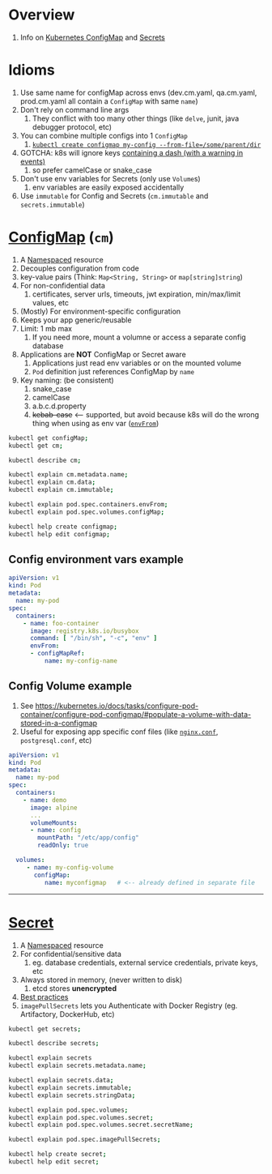 # Overview
1. Info on [Kubernetes ConfigMap](https://kubernetes.io/docs/concepts/configuration/configmap/) and [Secrets](https://kubernetes.io/docs/concepts/configuration/secret/)


# Idioms
1. Use same name for configMap across envs (dev.cm.yaml, qa.cm.yaml, prod.cm.yaml all contain a `ConfigMap` with same `name`)
1. Don't rely on command line args
    1. They conflict with too many other things (like `delve`, junit, java debugger protocol, etc)
1. You can combine multiple configs into 1 `ConfigMap`
    1. [`kubectl create configmap my-config --from-file=/some/parent/dir`](https://kubernetes.io/docs/tasks/configure-pod-container/configure-pod-configmap/#create-configmaps-from-directories)
1. GOTCHA: k8s will ignore keys [containing a dash (with a warning in events)](https://kubernetes.io/docs/tasks/configure-pod-container/configure-pod-configmap/#restrictions)
    1. so prefer camelCase or snake_case
1. Don't use env variables for Secrets (only use `Volume`s)
    1. env variables are easily exposed accidentally
1. Use `immutable` for Config and Secrets (`cm.immutable` and `secrets.immutable`)


# [ConfigMap](https://kubernetes.io/docs/concepts/configuration/configmap/) (`cm`)
1. A [Namespaced](https://kubernetes.io/docs/concepts/overview/working-with-objects/namespaces/) resource
1. Decouples configuration from code   
1. key-value pairs (Think: `Map<String, String>` or `map[string]string`)
1. For non-confidential data
    1. certificates, server urls, timeouts, jwt expiration, min/max/limit values, etc
1. (Mostly) For environment-specific configuration
1. Keeps your app generic/reusable
1. Limit: 1 mb max
    1. If you need more, mount a volumne or access a separate config database
1. Applications are **NOT** ConfigMap or Secret aware
    1. Applications just read env variables or on the mounted volume
    1. `Pod` definition just references ConfigMap by `name`
1. Key naming: (be consistent)
    1. snake_case
    1. camelCase
    1. a.b.c.d.property
    1. ~~kebab-case~~  <-- supported, but avoid because k8s will do the wrong thing when using as env var ([`envFrom`](https://kubernetes.io/docs/tasks/configure-pod-container/configure-pod-configmap/#restrictions))
```sh
kubectl get configMap;
kubectl get cm;

kubectl describe cm;

kubectl explain cm.metadata.name;
kubectl explain cm.data;
kubectl explain cm.immutable;

kubectl explain pod.spec.containers.envFrom;
kubectl explain pod.spec.volumes.configMap;

kubectl help create configmap;
kubectl help edit configmap;
```


## Config environment vars example
```yaml
apiVersion: v1
kind: Pod
metadata:
  name: my-pod
spec:
  containers:
    - name: foo-container
      image: registry.k8s.io/busybox
      command: [ "/bin/sh", "-c", "env" ]
      envFrom:
      - configMapRef:
          name: my-config-name
```


## Config Volume example
1. See https://kubernetes.io/docs/tasks/configure-pod-container/configure-pod-configmap/#populate-a-volume-with-data-stored-in-a-configmap
1. Useful for exposing app specific conf files (like [`nginx.conf`](https://www.nginx.com/resources/wiki/start/topics/examples/full/#nginx-conf), `postgresql.conf`, etc)
```yaml
apiVersion: v1
kind: Pod
metadata:
  name: my-pod
spec:
  containers:
    - name: demo
      image: alpine
      ...
      volumeMounts:
      - name: config
        mountPath: "/etc/app/config"
        readOnly: true

  volumes:
     - name: my-config-volume
       configMap:
          name: myconfigmap   # <-- already defined in separate file
```


--------
# [Secret](https://kubernetes.io/docs/concepts/configuration/secret/)
1. A [Namespaced](https://kubernetes.io/docs/concepts/overview/working-with-objects/namespaces/) resource
1. For confidential/sensitive data
    1. eg. database credentials, external service credentials, private keys, etc
1. Always stored in memory, (never written to disk)
    1. etcd stores **unencrypted**
1. [Best practices](https://kubernetes.io/docs/concepts/security/secrets-good-practices/)
1. `imagePullSecrets` lets you Authenticate with Docker Registry (eg. Artifactory, DockerHub, etc)
```sh
kubectl get secrets;

kubectl describe secrets;

kubectl explain secrets
kubectl explain secrets.metadata.name;

kubectl explain secrets.data;
kubectl explain secrets.immutable;
kubectl explain secrets.stringData;

kubectl explain pod.spec.volumes;
kubectl explain pod.spec.volumes.secret;
kubectl explain pod.spec.volumes.secret.secretName;

kubectl explain pod.spec.imagePullSecrets;

kubectl help create secret;
kubectl help edit secret;
```
